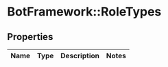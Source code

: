 # BotFramework::RoleTypes

## Properties
Name | Type | Description | Notes
------------ | ------------- | ------------- | -------------

